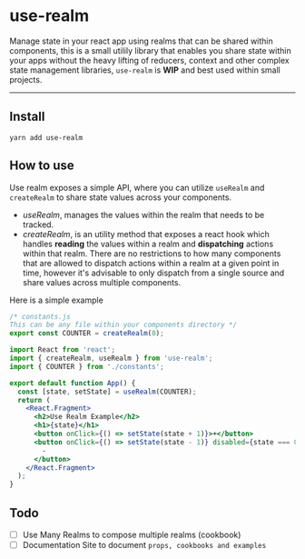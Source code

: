 # use-realm

Manage state in your react app using realms that can be shared within components, this is a small utilily library that enables you share state within your apps without the heavy lifting of reducers, context and other complex state management libraries, `use-realm` is **WIP** and best used within small projects.

---

## Install

`yarn add use-realm`

## How to use

Use realm exposes a simple API, where you can utilize `useRealm` and `createRealm` to share state values across your components.

- _useRealm_, manages the values within the realm that needs to be tracked.
- _createRealm_, is an utility method that exposes a react hook which handles **reading** the values within a realm and **dispatching** actions within that realm. There are no restrictions to how many components that are allowed to dispatch actions within a realm at a given point in time, however it's advisable to only dispatch from a single source and share values across multiple components.

Here is a simple example

```js
/* constants.js
This can be any file within your components directory */
export const COUNTER = createRealm(0);
```

```jsx
import React from 'react';
import { createRealm, useRealm } from 'use-realm';
import { COUNTER } from './constants';

export default function App() {
  const [state, setState] = useRealm(COUNTER);
  return (
    <React.Fragment>
      <h2>Use Realm Example</h2>
      <h1>{state}</h1>
      <button onClick={() => setState(state + 1)}>+</button>
      <button onClick={() => setState(state - 1)} disabled={state === 0}>
        -
      </button>
    </React.Fragment>
  );
}
```

## Todo

- [ ] Use Many Realms to compose multiple realms (cookbook)
- [ ] Documentation Site to document `props, cookbooks and examples`
